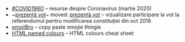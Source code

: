 - [#COVID19RO](https://pax.github.io/covid19ro/)  – resurse despre Coronavirus (martie 2020)
- ~[prezență vot](https://pax.github.io/prezenta-vot/)~ moved: [prezență vot](https://statistici-electorale.github.io/prezenta-vot-2018/) – vizualizare participare la vot la referendumul pentru modificarea constituției din oct 2018 
- [emojiBro](https://pax.github.io/emojibro/) – copy paste emojie thingie
- [HTML named colours](https://pax.github.io/htmlColors.html) – HTML colours cheat sheet
